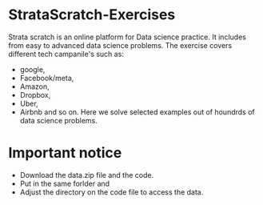 # StrataScratch-Exercises

Strata scratch is an online platform for Data science
practice. It includes from easy to advanced data science 
problems. The exercise covers different tech campanile's 
such as: 
  - google, 
  - Facebook/meta, 
  - Amazon, 
  - Dropbox, 
  - Uber,
  - Airbnb and so on. 
Here we solve selected examples out of houndrds of
 data science problems. 
 
 # Important notice
 
 - Download the data.zip file and the code.
 - Put in the same forlder and 
 - Adjust the directory on the code file to access the data.
